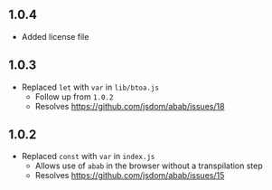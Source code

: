 ## 1.0.4

- Added license file

## 1.0.3

- Replaced `let` with `var` in `lib/btoa.js`
  - Follow up from `1.0.2`
  - Resolves https://github.com/jsdom/abab/issues/18

## 1.0.2

- Replaced `const` with `var` in `index.js`
  - Allows use of `abab` in the browser without a transpilation step
  - Resolves https://github.com/jsdom/abab/issues/15

